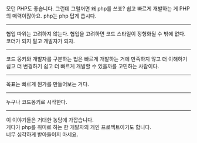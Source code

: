 모던 PHP도 좋습니다. 그런데 그럴꺼면 왜 php를 쓰죠?
쉽고 빠르게 개발하는 게 PHP의 매력이잖아요. php는 php 답게 씁시다.

---

협업 따위는 고려하지 않는다. 
협업을 고려하면 코드 스타일이 정형화될 수 밖에 없다.
코더가 되지 말고 개발자가 되자.

---

코드 몽키와 개발자를 구분하는 법은 빠르게 개발하는 거에 만족하지 않고 더 이해하기 쉽고 더 변경하기 쉽고 더 빠르게 개발할 수 있을까를 고민하는 사람이다.

---

목표는 빠르게 뭔가를 만들어보는 거다.

---

누구나 코드몽키로 시작한다.

---

이 이야기들은 거대한 농담에 가깝습니다.  
게다가 php를 취미로 하는 한 개발자의 개인 프로젝트이기도 합니다.  
너무 심각하게 받아들이지 마세요.